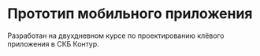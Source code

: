 # Прототип мобильного приложения
Разработан на двухдневном курсе по проектированию клёвого приложения в СКБ Контур.